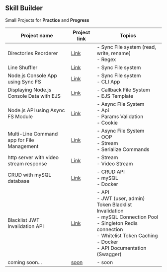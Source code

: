 ## **Skill Builder**

Small Projects for **Practice** and **Progress**

| Project name                               | Project link                                                                                                                                                       | Topics                                                                                                                                                                                               |
| ------------------------------------------ | ------------------------------------------------------------------------------------------------------------------------------------------------------------------ | ---------------------------------------------------------------------------------------------------------------------------------------------------------------------------------------------------- |
| Directories Reorderer                      | [Link](https://github.com/mAbdullah821/small-projects-to-understand-nodeJS/tree/master/00-%20%5BProject%5D%20Directories%20Reorderer)                              | - Sync File system (read, write, rename) <br>- Regex                                                                                                                                                 |
| Line Shuffler                              | [Link](https://github.com/mAbdullah821/small-projects-to-understand-nodeJS/tree/master/14-%20%5BProject%5D%20Line%20Shuffler)                                      | - Sync File system                                                                                                                                                                                   |
| Node.js Console App using Sync FS          | [Link](https://github.com/mAbdullah821/small-projects-to-understand-nodeJS/tree/master/15-%20%5BProject%5D%20Node.js%20Console%20App%20using%20Sync%20FS)          | - Sync File system <br>- CLI App                                                                                                                                                                     |
| Displaying Node.js Console Data with EJS   | [Link](https://github.com/mAbdullah821/small-projects-to-understand-nodeJS/tree/master/15.2-%20%5BProject%5D%20Displaying%20Node.js%20Console%20Data%20with%20EJS) | - Callback File System <br>- EJS Template                                                                                                                                                            |
| Node.js API using Async FS Module          | [Link](https://github.com/mAbdullah821/small-projects-to-understand-nodeJS/tree/master/16-%20%5BProject%5D%20Node.js%20API%20using%20Async%20FS%20Module)          | - Async File System <br>- Api <br>- Params Validation <br>- Cookie                                                                                                                                   |
| Multi-Line Command app for File Management | [Link](https://github.com/mAbdullah821/small-projects-to-understand-nodeJS/tree/master/17-%20%5BProject%5D%20Multi-Line%20Command%20app%20for%20File%20Management) | - Async File System <br>- OOP <br>- Stream <br>- Serialize Commands                                                                                                                                  |
| http server with video stream response     | [Link](https://github.com/mAbdullah821/small-projects-to-understand-nodeJS/tree/master/20-%20%5BProject%5D%20http%20server%20with%20video%20stream%20response)     | - Stream <br>- Video Stream                                                                                                                                                                          |
| CRUD with mySQL database                   | [Link](https://github.com/mAbdullah821/small-projects-to-understand-nodeJS/tree/master/23-%20%5BProject%5D%20CRUD%20with%20mySQL%20database)                       | - CRUD API <br>- mySQL <br>- Docker                                                                                                                                                                  |
| Blacklist JWT Invalidation API             | [Link](https://github.com/mAbdullah821/small-projects-to-understand-nodeJS/tree/master/24-%20%5BProject%5D%20Blacklist%20JWT%20Invalidation%20API)                 | - API <br>- JWT (user, admin) Token Blacklist Invalidation <br>- mySQL Connection Pool <br>- Singleton Redis connection <br>- Whitelist Token Caching <br>- Docker <br>- API Documentation (Swagger) |
| coming soon...                             | [soon]()                                                                                                                                                           | - soon                                                                                                                                                                                               |
